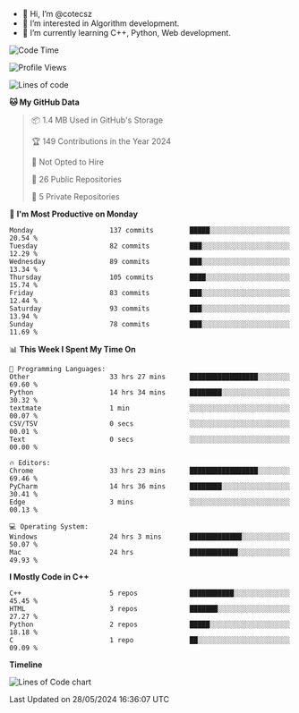 - 👋 Hi, I’m @cotecsz
- 👀 I’m interested in Algorithm development.
- 🌱 I’m currently learning C++, Python, Web development.

<!---
cotecsz/cotecsz is a ✨ special ✨ repository because its `README.md` (this file) appears on your GitHub profile.
You can click the Preview link to take a look at your changes.
--->

<!--START_SECTION:waka-->
![Code Time](http://img.shields.io/badge/Code%20Time-1%2C087%20hrs%2051%20mins-blue)

![Profile Views](http://img.shields.io/badge/Profile%20Views-0-blue)

![Lines of code](https://img.shields.io/badge/From%20Hello%20World%20I%27ve%20Written-1.2%20million%20lines%20of%20code-blue)

**🐱 My GitHub Data** 

> 📦 1.4 MB Used in GitHub's Storage 
 > 
> 🏆 149 Contributions in the Year 2024
 > 
> 🚫 Not Opted to Hire
 > 
> 📜 26 Public Repositories 
 > 
> 🔑 5 Private Repositories 
 > 
📅 **I'm Most Productive on Monday** 

```text
Monday                   137 commits         █████░░░░░░░░░░░░░░░░░░░░   20.54 % 
Tuesday                  82 commits          ███░░░░░░░░░░░░░░░░░░░░░░   12.29 % 
Wednesday                89 commits          ███░░░░░░░░░░░░░░░░░░░░░░   13.34 % 
Thursday                 105 commits         ████░░░░░░░░░░░░░░░░░░░░░   15.74 % 
Friday                   83 commits          ███░░░░░░░░░░░░░░░░░░░░░░   12.44 % 
Saturday                 93 commits          ███░░░░░░░░░░░░░░░░░░░░░░   13.94 % 
Sunday                   78 commits          ███░░░░░░░░░░░░░░░░░░░░░░   11.69 % 
```


📊 **This Week I Spent My Time On** 

```text
💬 Programming Languages: 
Other                    33 hrs 27 mins      █████████████████░░░░░░░░   69.60 % 
Python                   14 hrs 34 mins      ████████░░░░░░░░░░░░░░░░░   30.32 % 
textmate                 1 min               ░░░░░░░░░░░░░░░░░░░░░░░░░   00.07 % 
CSV/TSV                  0 secs              ░░░░░░░░░░░░░░░░░░░░░░░░░   00.01 % 
Text                     0 secs              ░░░░░░░░░░░░░░░░░░░░░░░░░   00.00 % 

🔥 Editors: 
Chrome                   33 hrs 23 mins      █████████████████░░░░░░░░   69.46 % 
PyCharm                  14 hrs 36 mins      ████████░░░░░░░░░░░░░░░░░   30.41 % 
Edge                     3 mins              ░░░░░░░░░░░░░░░░░░░░░░░░░   00.13 % 

💻 Operating System: 
Windows                  24 hrs 3 mins       █████████████░░░░░░░░░░░░   50.07 % 
Mac                      24 hrs              ████████████░░░░░░░░░░░░░   49.93 % 
```

**I Mostly Code in C++** 

```text
C++                      5 repos             ███████████░░░░░░░░░░░░░░   45.45 % 
HTML                     3 repos             ███████░░░░░░░░░░░░░░░░░░   27.27 % 
Python                   2 repos             █████░░░░░░░░░░░░░░░░░░░░   18.18 % 
C                        1 repo              ██░░░░░░░░░░░░░░░░░░░░░░░   09.09 % 
```



**Timeline**

![Lines of Code chart](https://raw.githubusercontent.com/cotecsz/cotecsz/master/assets/bar_graph.png)


 Last Updated on 28/05/2024 16:36:07 UTC
<!--END_SECTION:waka-->
